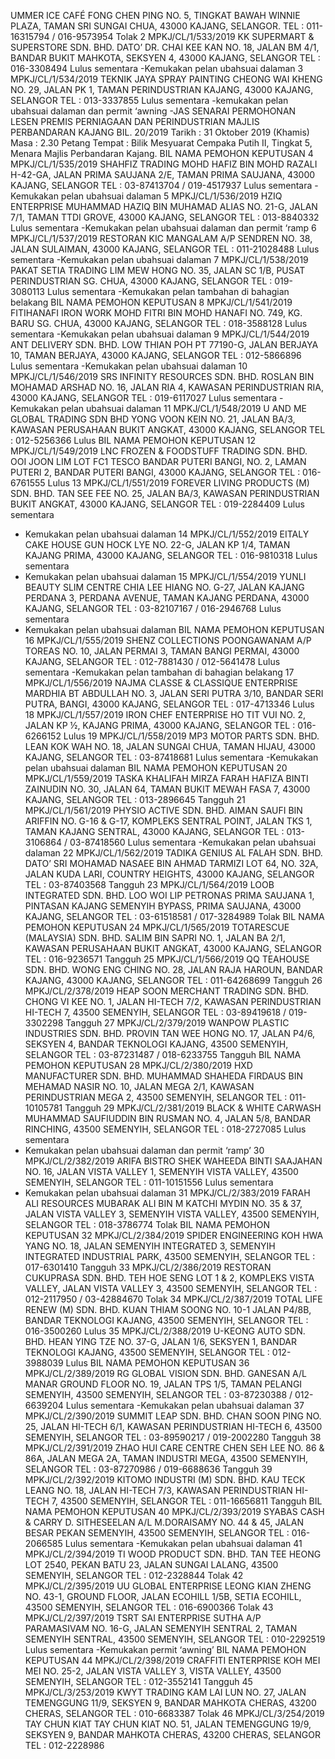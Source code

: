 UMMER ICE CAFÉ
FONG CHEN PING
NO. 5, TINGKAT BAWAH WINNIE PLAZA, TAMAN SRI SUNGAI CHUA, 
43000 KAJANG, SELANGOR.
TEL : 011-16315794 / 016-9573954
Tolak 
2 MPKJ/CL/1/533/2019
KK SUPERMART & SUPERSTORE SDN. BHD.
DATO’ DR. CHAI KEE KAN
NO. 18, JALAN BM 4/1, BANDAR BUKIT MAHKOTA, SEKSYEN 4, 43000 
KAJANG, SELANGOR
TEL : 016-3308494
Lulus sementara
-Kemukakan pelan 
ubahsuai dalaman
3 MPKJ/CL/1/534/2019
TEKNIK JAYA SPRAY PAINTING
CHEONG WAI KHENG
NO. 29, JALAN PK 1, TAMAN PERINDUSTRIAN KAJANG, 43000 KAJANG, 
SELANGOR
TEL : 013-3337855
Lulus sementara
-kemukakan pelan
ubahsuai dalaman
dan permit ‘awning
-JAS
SENARAI PERMOHONAN LESEN PREMIS PERNIAGAAN DAN PERINDUSTRIAN 
MAJLIS PERBANDARAN KAJANG BIL. 20/2019
Tarikh : 31 Oktober 2019 (Khamis) 
Masa : 2.30 Petang
Tempat : Bilik Mesyuarat Cempaka Putih II, Tingkat 5,
Menara Majlis Perbandaran Kajang. 
BIL NAMA PEMOHON KEPUTUSAN
4 MPKJ/CL/1/535/2019
SHAHFIZ TRADING
MOHD HAFIZ BIN MOHD RAZALI
H-42-GA, JALAN PRIMA SAUJANA 2/E, TAMAN PRIMA SAUJANA, 43000 
KAJANG, SELANGOR
TEL : 03-87413704 / 019-4517937
Lulus sementara
-Kemukakan pelan 
ubahsuai dalaman 
5 MPKJ/CL/1/536/2019
HZIQ ENTERPRISE
MUHAMMAD HAZIQ BIN MUHAMAD ALIAS
NO. 21-G, JALAN 7/1, TAMAN TTDI GROVE, 43000 KAJANG, 
SELANGOR
TEL : 013-8840332
Lulus sementara
-Kemukakan pelan 
ubahsuai dalaman 
dan permit ‘ramp
6 MPKJ/CL/1/537/2019
RESTORAN KIC
MANGALAM A/P SENDREN
NO. 38, JALAN SULAIMAN, 43000 KAJANG, SELANGOR
TEL : 011-21028488
Lulus sementara
-Kemukakan pelan 
ubahsuai dalaman 
7 MPKJ/CL/1/538/2019
PAKAT SETIA TRADING
LIM MEW HONG
NO. 35, JALAN SC 1/B, PUSAT PERINDUSTRIAN SG. CHUA, 43000 
KAJANG, SELANGOR
TEL : 019-3080113
Lulus sementara
-Kemukakan pelan
tambahan di 
bahagian belakang
BIL NAMA PEMOHON KEPUTUSAN
8 MPKJ/CL/1/541/2019
FITIHANAFI IRON WORK
MOHD FITRI BIN MOHD HANAFI
NO. 749, KG. BARU SG. CHUA, 43000 KAJANG, SELANGOR
TEL : 018-3588128
Lulus sementara
-Kemukakan pelan 
ubahsuai dalaman 
9 MPKJ/CL/1/544/2019
ANT DELIVERY SDN. BHD.
LOW THIAN POH
PT 77190-G, JALAN BERJAYA 10, TAMAN BERJAYA, 43000 KAJANG, 
SELANGOR
TEL : 012-5866896
Lulus sementara
-Kemukakan pelan 
ubahsuai dalaman 
10 MPKJ/CL/1/546/2019
SRS INFINITY RESOURCES SDN. BHD.
ROSLAN BIN MOHAMAD ARSHAD
NO. 16, JALAN RIA 4, KAWASAN PERINDUSTRIAN RIA, 43000 KAJANG, 
SELANGOR
TEL : 019-6117027
Lulus sementara
-Kemukakan pelan 
ubahsuai dalaman 
11 MPKJ/CL/1/548/2019
U AND ME GLOBAL TRADING SDN BHD
YONG VOON KEIN
NO. 21, JALAN BA/3, KAWASAN PERUSAHAAN BUKIT ANGKAT, 43000 
KAJANG, SELANGOR
TEL : 012-5256366
Lulus 
BIL NAMA PEMOHON KEPUTUSAN
12 MPKJ/CL/1/549/2019
LNC FROZEN & FOODSTUFF TRADING SDN. BHD.
OOI JOON LIM
LOT FC1 TESCO BANDAR PUTERI BANGI, NO. 2, LAMAN PUTERI 2, 
BANDAR PUTERI BANGI, 43000 KAJANG, SELANGOR
TEL : 016-6761555
Lulus 
13 MPKJ/CL/1/551/2019
FOREVER LIVING PRODUCTS (M) SDN. BHD.
TAN SEE FEE
NO. 25, JALAN BA/3, KAWASAN PERINDUSTRIAN BUKIT ANGKAT, 
43000 KAJANG, SELANGOR
TEL : 019-2284409
Lulus sementara
- Kemukakan pelan
ubahsuai dalaman
14 MPKJ/CL/1/552/2019
EITALY CAKE HOUSE
GUN HOCK LYE
NO. 22-G, JALAN KP 1/4, TAMAN KAJANG PRIMA, 43000 KAJANG, 
SELANGOR
TEL : 016-9810318
Lulus sementara
- Kemukakan pelan
ubahsuai dalaman
15 MPKJ/CL/1/554/2019
YUNLI BEAUTY SLIM CENTRE
CHIA LEE HIANG
NO. G-27, JALAN KAJANG PERDANA 3, PERDANA AVENUE, TAMAN 
KAJANG PERDANA, 43000 KAJANG, SELANGOR
TEL : 03-82107167 / 016-2946768
Lulus sementara
- Kemukakan pelan
ubahsuai dalaman
BIL NAMA PEMOHON KEPUTUSAN
16 MPKJ/CL/1/555/2019
SHENZ COLLECTIONS
POONGAWANAM A/P TOREAS
NO. 10, JALAN PERMAI 3, TAMAN BANGI PERMAI, 43000 KAJANG, 
SELANGOR
TEL : 012-7881430 / 012-5641478
Lulus sementara
-Kemukakan pelan 
tambahan di 
bahagian belakang
17 MPKJ/CL/1/556/2019
NAJMA CLASSE & CLASSIQUE ENTERPRISE
MARDHIA BT ABDULLAH
NO. 3, JALAN SERI PUTRA 3/10, BANDAR SERI PUTRA, BANGI, 43000 
KAJANG, SELANGOR
TEL : 017-4713346
Lulus 
18 MPKJ/CL/1/557/2019
IRON CHEF ENTERPRISE
HO TIT VUI
NO. 2, JALAN KP ½, KAJANG PRIMA, 43000 KAJANG, SELANGOR
TEL : 016-6266152
Lulus 
19 MPKJ/CL/1/558/2019
MP3 MOTOR PARTS SDN. BHD.
LEAN KOK WAH
NO. 18, JALAN SUNGAI CHUA, TAMAN HIJAU, 43000 KAJANG, 
SELANGOR
TEL : 03-87418681
Lulus sementara
-Kemukakan pelan
ubahsuai dalaman
BIL NAMA PEMOHON KEPUTUSAN
20 MPKJ/CL/1/559/2019
TASKA KHALIFAH MIRZA
FARAH HAFIZA BINTI ZAINUDIN
NO. 30, JALAN 64, TAMAN BUKIT MEWAH FASA 7, 43000 KAJANG, 
SELANGOR
TEL : 013-2896645
Tangguh
21 MPKJ/CL/1/561/2019
PHYSIO ACTIVE SDN. BHD.
AIMAN SAUFI BIN ARIFFIN
NO. G-16 & G-17, KOMPLEKS SENTRAL POINT, JALAN TKS 1, TAMAN 
KAJANG SENTRAL, 43000 KAJANG, SELANGOR
TEL : 013-3106864 / 03-87418560
Lulus sementara
-Kemukakan pelan 
ubahsuai dalaman 
22 MPKJ/CL/1/562/2019
TADIKA GENIUS AL FALAH SDN. BHD.
DATO’ SRI MOHAMAD NASAEE BIN AHMAD TARMIZI
LOT 64, NO. 32A, JALAN KUDA LARI, COUNTRY HEIGHTS, 43000 
KAJANG, SELANGOR
TEL : 03-87403568
Tangguh
23 MPKJ/CL/1/564/2019
LOOB INTEGRATED SDN. BHD.
LOO WOI LIP
PETRONAS PRIMA SAUJANA 1, PINTASAN KAJANG SEMENYIH BYPASS, 
PRIMA SAUJANA, 43000 KAJANG, SELANGOR
TEL : 03-61518581 / 017-3284989
Tolak
BIL NAMA PEMOHON KEPUTUSAN
24 MPKJ/CL/1/565/2019
TOTARESCUE (MALAYSIA) SDN. BHD.
SALIM BIN SAPRI
NO. 1, JALAN BA 2/1, KAWASAN PERUSAHAAN BUKIT ANGKAT, 43000 
KAJANG, SELANGOR
TEL : 016-9236571
Tangguh
25 MPKJ/CL/1/566/2019
QQ TEAHOUSE SDN. BHD.
WONG ENG CHING
NO. 28, JALAN RAJA HAROUN, BANDAR KAJANG, 43000 KAJANG, 
SELANGOR
TEL : 011-64268699
Tangguh
26 MPKJ/CL/2/378/2019
HEAP SOON MERCHANT TRADING SDN. BHD.
CHONG VI KEE
NO. 1, JALAN HI-TECH 7/2, KAWASAN PERINDUSTRIAN HI-TECH 7, 
43500 SEMENYIH, SELANGOR
TEL : 03-89419618 / 019-3302298
Tangguh
27 MPKJ/CL/2/379/2019
WANPOW PLASTIC INDUSTRIES SDN. BHD.
PROVIN TAN WEE HONG
NO. 17, JALAN P4/6, SEKSYEN 4, BANDAR TEKNOLOGI KAJANG, 43500 
SEMENYIH, SELANGOR
TEL : 03-87231487 / 018-6233755
Tangguh
BIL NAMA PEMOHON KEPUTUSAN
28 MPKJ/CL/2/380/2019
HXD MANUFACTURER SDN. BHD.
MUHAMMAD SHAHEDA FIRDAUS BIN MEHAMAD NASIR
NO. 10, JALAN MEGA 2/1, KAWASAN PERINDUSTRIAN MEGA 2, 43500 
SEMENYIH,
SELANGOR
TEL : 011-10105781
Tangguh
29 MPKJ/CL/2/381/2019
BLACK & WHITE CARWASH
MUHAMMAD SAUFIUDDIN BIN RUSMAN
NO. 4, JALAN 5/8, BANDAR RINCHING, 43500 SEMENYIH, SELANGOR
TEL : 018-2727085
Lulus sementara
- Kemukakan
pelan ubahsuai
dalaman dan
permit ‘ramp’
30 MPKJ/CL/2/382/2019
ARIFA BISTRO
SHEK WAHEEDA BINTI SAAJAHAN
NO. 16, JALAN VISTA VALLEY 1, SEMENYIH VISTA VALLEY, 43500 
SEMENYIH, SELANGOR
TEL : 011-10151556
Lulus sementara
- Kemukakan
pelan ubahsuai
dalaman
31 MPKJ/CL/2/383/2019
FARAH ALI RESOURCES
MUBARAK ALI BIN M KATCHI MYDIN
NO. 35 & 37, JALAN VISTA VALLEY 3, SEMENYIH VISTA VALLEY, 43500 
SEMENYIH, SELANGOR
TEL : 018-3786774
Tolak
BIL NAMA PEMOHON KEPUTUSAN
32 MPKJ/CL/2/384/2019
SPIDER ENGINEERING
KOH HWA YANG
NO. 18, JALAN SEMENYIH INTEGRATED 3, SEMENYIH INTEGRATED 
INDUSTRIAL PARK, 43500 SEMENYIH, SELANGOR
TEL : 017-6301410
Tangguh
33 MPKJ/CL/2/386/2019
RESTORAN CUKUPRASA SDN. BHD.
TEH HOE SENG
LOT 1 & 2, KOMPLEKS VISTA VALLEY, JALAN VISTA VALLEY 3, 43500 
SEMENYIH, SELANGOR
TEL : 012-2117950 / 03-42884670
Tolak 
34 MPKJ/CL/2/387/2019
TOTAL LIFE RENEW (M) SDN. BHD.
KUAN THIAM SOONG
NO. 10-1 JALAN P4/8B, BANDAR TEKNOLOGI KAJANG, 43500 
SEMENYIH, SELANGOR
TEL : 016-3500260
Lulus 
35 MPKJ/CL/2/388/2019
U-KEONG AUTO SDN. BHD.
HEAN YING TZE
NO. 37-G, JALAN 1/6, SEKSYEN 1, BANDAR TEKNOLOGI KAJANG, 
43500 SEMENYIH, SELANGOR
TEL : 012-3988039
Lulus
BIL NAMA PEMOHON KEPUTUSAN
36 MPKJ/CL/2/389/2019
RG GLOBAL VISION SDN. BHD.
GANESAN A/L MANAR
GROUND FLOOR NO. 19, JALAN TPS 1/5, TAMAN PELANGI SEMENYIH, 
43500 SEMENYIH, SELANGOR
TEL : 03-87230388 / 012-6639204
Lulus sementara
-Kemukakan pelan 
ubahsuai dalaman 
37 MPKJ/CL/2/390/2019
SUMMIT LEAP SDN. BHD.
CHAN SOON PING
NO. 25, JALAN HI-TECH 6/1, KAWASAN PERINDUSTRIAN HI-TECH 6, 
43500 SEMENYIH, SELANGOR
TEL : 03-89590217 / 019-2002280
Tangguh
38 MPKJ/CL/2/391/2019
ZHAO HUI CARE CENTRE
CHEN SEH LEE
NO. 86 & 86A, JALAN MEGA 2A, TAMAN INDUSTRI MEGA, 43500 
SEMENYIH, SELANGOR
TEL : 03-87270986 / 019-6688636
Tangguh
39 MPKJ/CL/2/392/2019
KITOMO INDUSTRI (M) SDN. BHD.
KAU TECK LEANG
NO. 18, JALAN HI-TECH 7/3, KAWASAN PERINDUSTRIAN HI-TECH 7, 
43500 SEMENYIH, SELANGOR
TEL : 011-16656811
Tangguh
BIL NAMA PEMOHON KEPUTUSAN
40 MPKJ/CL/2/393/2019
SYABAS CASH & CARRY
D. SITHESEELAN A/L M.DORAISAMY
NO. 44 & 45, JALAN BESAR PEKAN SEMENYIH, 43500 SEMENYIH, 
SELANGOR
TEL : 016-2066585
Lulus sementara
-Kemukakan pelan 
ubahsuai dalaman 
41 MPKJ/CL/2/394/2019
TI WOOD PRODUCT SDN. BHD.
TAN TEE HEONG
LOT 2540, PEKAN BATU 23, JALAN SUNGAI LALANG, 43500 SEMENYIH, 
SELANGOR
TEL : 012-2328844
Tolak 
42 MPKJ/CL/2/395/2019
UU GLOBAL ENTERPRISE
LEONG KIAN ZHENG
NO. 43-1, GROUND FLOOR, JALAN ECOHILL 1/5B, SETIA ECOHILL, 
43500 SEMENYIH, SELANGOR
TEL : 016-6900366
Tolak 
43 MPKJ/CL/2/397/2019
TSRT SAI ENTERPRISE
SUTHA A/P PARAMASIVAM
NO. 16-G, JALAN SEMENYIH SENTRAL 2, TAMAN SEMENYIH SENTRAL, 
43500 SEMENYIH, SELANGOR
TEL : 010-2292519
Lulus sementara
-Kemukakan permit 
‘awning’
BIL NAMA PEMOHON KEPUTUSAN
44 MPKJ/CL/2/398/2019
CRAFFITI ENTERPRISE
KOH MEI MEI
NO. 25-2, JALAN VISTA VALLEY 3, VISTA VALLEY, 43500 SEMENYIH, 
SELANGOR
TEL : 012-3552141
Tangguh
45 MPKJ/CL/3/253/2019
KWYT TRADING
KAM LAI LUN
NO. 27, JALAN TEMENGGUNG 11/9, SEKSYEN 9, BANDAR MAHKOTA 
CHERAS, 43200 CHERAS, SELANGOR
TEL : 010-6683387 
Tolak 
46 MPKJ/CL/3/254/2019
TAY CHUN KIAT
TAY CHUN KIAT
NO. 51, JALAN TEMENGGUNG 19/9, SEKSYEN 9, BANDAR MAHKOTA 
CHERAS, 43200 CHERAS, SELANGOR
TEL : 012-2228986
